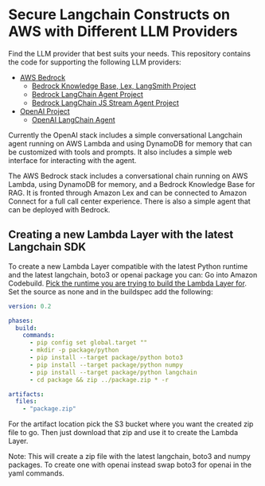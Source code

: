 # Secure Langchain Constructs on AWS with Different LLM Providers

Find the LLM provider that best suits your needs. This repository contains the code for supporting the following LLM providers:

- [AWS Bedrock](https://aws.amazon.com/bedrock/)
  - [Bedrock Knowledge Base, Lex, LangSmith Project](./bedrock/knowledge-base-lex-langsmith/)
  - [Bedrock LangChain Agent Project](./bedrock/langchain-agent/)
  - [Bedrock LangChain JS Stream Agent Project](./bedrock/langchain-js-stream-agent/)
- [OpenAI Project](https://openai.com/)
  - [OpenAI LangChain Agent](./openai/)

Currently the OpenAI stack includes a simple conversational Langchain agent running on AWS Lambda and using DynamoDB for memory that can be customized with tools and prompts. It also includes a simple web interface for interacting with the agent.

The AWS Bedrock stack includes a conversational chain running on AWS Lambda, using DynamoDB for memory, and a Bedrock Knowledge Base for RAG. It is fronted through Amazon Lex and can be connected to Amazon Connect for a full call center experience. There is also a simple agent that can be deployed with Bedrock.

## Creating a new Lambda Layer with the latest Langchain SDK

To create a new Lambda Layer compatible with the latest Python runtime and the latest langchain, boto3 or openai package you can: Go into Amazon Codebuild. [Pick the runtime you are trying to build the Lambda Layer for](https://docs.aws.amazon.com/lambda/latest/dg/lambda-runtimes.html). Set the source as none and in the buildspec add the following:

```yaml
version: 0.2

phases:
  build:
    commands:
      - pip config set global.target ""
      - mkdir -p package/python
      - pip install --target package/python boto3
      - pip install --target package/python numpy
      - pip install --target package/python langchain
      - cd package && zip ../package.zip * -r

artifacts:
  files:
    - "package.zip"
```

For the artifact location pick the S3 bucket where you want the created zip file to go. Then just download that zip and use it to create the Lambda Layer.

Note: This will create a zip file with the latest langchain, boto3 and numpy packages. To create one with openai instead swap boto3 for openai in the yaml commands.
